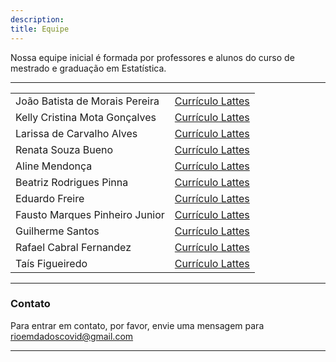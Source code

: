 ```yaml
---
description:
title: Equipe
---
```


Nossa equipe inicial é formada por professores e alunos do curso de mestrado e graduação em Estatística.
________________________________________________________________________________


|  |  |
| ------ | ------ |
| João Batista de Morais Pereira | [Currículo Lattes](http://lattes.cnpq.br/5251604111283337) |
| Kelly Cristina Mota Gonçalves | [Currículo Lattes](http://lattes.cnpq.br/1715326722961736) |
| Larissa de Carvalho Alves | [Currículo Lattes](http://lattes.cnpq.br/1421662873815592) |
| Renata Souza Bueno | [Currículo Lattes](http://lattes.cnpq.br/9548889525842597) |
| Aline Mendonça | [Currículo Lattes]() |
| Beatriz Rodrigues Pinna | [Currículo Lattes](http://lattes.cnpq.br/5899568539655203) |
| Eduardo Freire | [Currículo Lattes]() |
| Fausto Marques Pinheiro Junior | [Currículo Lattes](http://lattes.cnpq.br/3810112164535585) |
| Guilherme Santos | [Currículo Lattes]() |
| Rafael Cabral Fernandez | [Currículo Lattes](http://lattes.cnpq.br/1018588066836796) |
| Taís Figueiredo | [Currículo Lattes]() |


<i class="fas fa-graduation-cap"></i>
________________________________________________________________________________

### Contato

Para entrar em contato, por favor, envie uma mensagem para [rioemdadoscovid@gmail.com](rioemdadoscovid@gmail.com)

________________________________________________________________________________
 